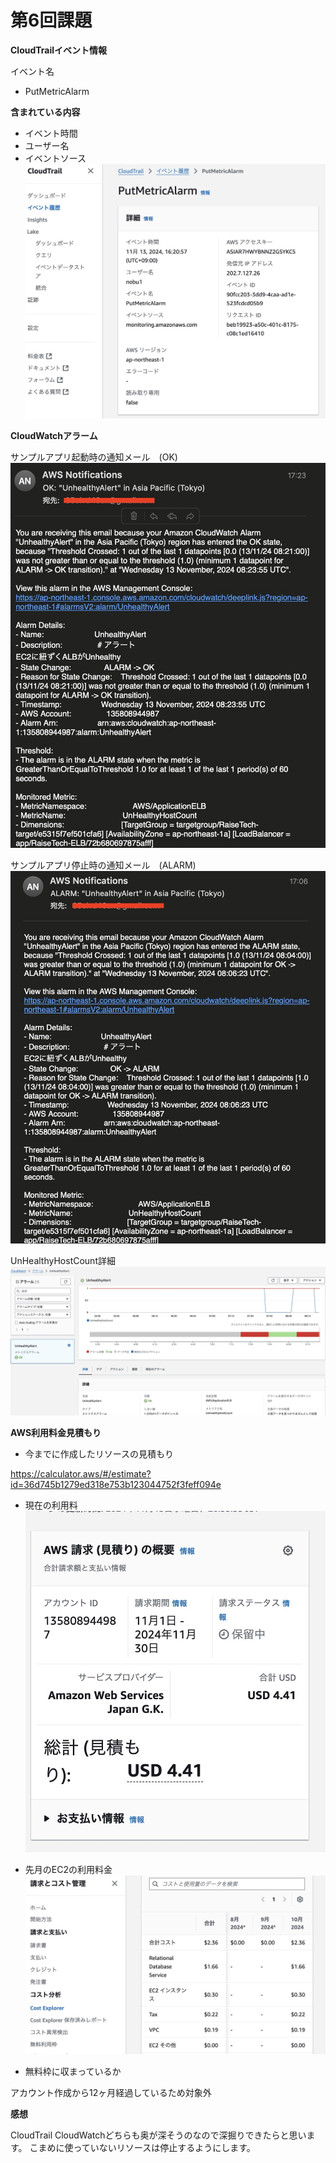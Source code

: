 # 第6回課題
**CloudTrailイベント情報**

イベント名
* PutMetricAlarm

**含まれている内容**

* イベント時間
* ユーザー名
* イベントソース
![event](screenshots/img/event.jpg)

**CloudWatchアラーム**

サンプルアプリ起動時の通知メール　(OK)　　
![OK](screenshots/img/OK.jpg)

サンプルアプリ停止時の通知メール　(ALARM)
![ALARM](screenshots/img/ALARM.jpg)

UnHealthyHostCount詳細
![UnHealthy](screenshots/img/UnHealthy.jpg)

**AWS利用料金見積もり**

* 今までに作成したリソースの見積もり

https://calculator.aws/#/estimate?id=36d745b1279ed318e753b123044752f3feff094e

* 現在の利用料
![](screenshots/img/Usage-fee.jpg)

* 先月のEC2の利用料金
![](screenshots/img/EC2Usage-fee.jpg)

* 無料枠に収まっているか

アカウント作成から12ヶ月経過しているため対象外

**感想**

CloudTrail CloudWatchどちらも奥が深そうのなので深掘りできたらと思います。
こまめに使っていないリソースは停止するようにします。